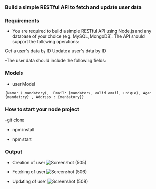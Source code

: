 ### Build a simple RESTful API to fetch and update user data


### Requirements
- You are required to build a simple RESTful API using Node.js and any database of your choice (e.g. MySQL, MongoDB). The  API should support the following operations:

Get a user's data by ID
Update a user's data by ID

-The user data should include the following fields:

### Models
- user Model
```
{Name: { mandatory},  Email: {mandatory, valid email, unique}, Age: {mandatory} , Address : {mandatory}}
```



 ### How to start your node project
 
 -git clone <repo name>

 - npm install

 - npm start

### Output

- Creation of user
![Screenshot (505)](https://user-images.githubusercontent.com/104766210/226592445-7efc868b-796f-40cd-9a73-00f89cfcc9d9.png)

- Fetching of user
![Screenshot (506)](https://user-images.githubusercontent.com/104766210/226592675-ac89110e-d4c3-48ab-be8e-20052e64bf3c.png)

- Updating of user
![Screenshot (508)](https://user-images.githubusercontent.com/104766210/226592844-e942c262-c2bb-47af-8a53-7a23756a54d9.png)

